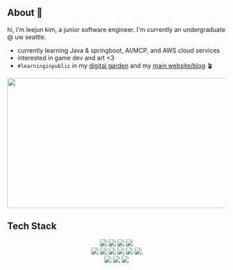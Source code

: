 ## About 👋

hi, i'm leejun kim, a junior software engineer. I'm currently an undergraduate @ uw seattle.

- currently learning Java & springboot, AI/MCP, and AWS cloud services
- interested in game dev and art <3
- `#learninginpublic` in my [digital garden](https://lkim0402.github.io/obsidian-vault-main) and my [main website/blog](https://www.leejunkim.com/) 🪴

<a href="https://www.gitanimals.org/en_US?utm_medium=image&utm_source=lkim0402&utm_content=farm">
<img
  src="https://render.gitanimals.org/farms/lkim0402"
  width="600"
  height="300"
/>
</a>

## Tech Stack
<p align="center">
	<!-- Java --> <img src="https://img.shields.io/badge/Java-007396?style=flat-square&logo=OpenJDK&logoColor=white"/> 
	<!-- Spring --> <img src="https://img.shields.io/badge/Spring-6DB33F?style=flat-square&logo=Spring&logoColor=white"/> 
	<!-- Spring Boot --> <img src="https://img.shields.io/badge/SpringBoot-6DB33F?style=flat-square&logo=Spring%20Boot&logoColor=white"/> 
	<!-- Spring Security --> <img src="https://img.shields.io/badge/Spring%20Security-6DB33F?style=flat-square&logo=Spring%20Security&logoColor=white"/> 
  <br>
	<!-- React --> <img src="https://img.shields.io/badge/React-20232A?style=flat-square&logo=React&logoColor=61DAFB"/> 
	<!-- JavaScript --> <img src="https://img.shields.io/badge/JavaScript-F7DF1E?style=flat-square&logo=JavaScript&logoColor=black"/> 
	<!-- Tailwind CSS --> <img src="https://img.shields.io/badge/TailwindCSS-06B6D4?style=flat-square&logo=Tailwind%20CSS&logoColor=white"/> 
	<!-- Node.js --> <img src="https://img.shields.io/badge/Node.js-339933?style=flat-square&logo=Node.js&logoColor=white"/> 
	<!-- Next.js --> <img src="https://img.shields.io/badge/Next.js-000000?style=flat-square&logo=Next.js&logoColor=white"/> 
	<!-- Express --> <img src="https://img.shields.io/badge/Express.js-000000?style=flat-square&logo=Express&logoColor=white"/>  

  <br>
  	<!-- Unity --> <img src="https://img.shields.io/badge/Unity-000000?style=flat-square&logo=Unity&logoColor=white"/> 
  	<!-- C --> <img src="https://img.shields.io/badge/C-00599C?style=flat-square&logo=C&logoColor=white"/> 
  	<!-- Python --> <img src="https://img.shields.io/badge/Python-3776AB?style=flat-square&logo=Python&logoColor=white"/>
</p>
